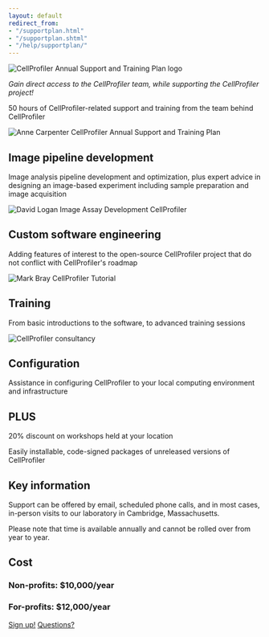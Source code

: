 ```yaml
---
layout: default
redirect_from:
- "/supportplan.html"
- "/supportplan.shtml"
- "/help/supportplan/"
---
```

![CellProfiler Annual Support and Training Plan logo](http://d1zymp9ayga15t.cloudfront.net/images/cp_icon_gold.png)

*Gain direct access to the CellProfiler team, while supporting the CellProfiler project\!*

50 hours of CellProfiler-related support and training from the team behind CellProfiler

![Anne Carpenter CellProfiler Annual Support and Training Plan](http://d1zymp9ayga15t.cloudfront.net/images/AnneTeaching.png)

## Image pipeline development

Image analysis pipeline development and optimization, plus expert advice in designing an image-based experiment including sample preparation and image acquisition

![David Logan Image Assay Development CellProfiler](http://d1zymp9ayga15t.cloudfront.net/images/DavidIAD.jpg)

## Custom software engineering

Adding features of interest to the open-source CellProfiler project that do not conflict with CellProfiler's roadmap

![Mark Bray CellProfiler Tutorial](http://d1zymp9ayga15t.cloudfront.net/images/MarkWorkshop.jpg)

## Training

From basic introductions to the software, to advanced training sessions

![CellProfiler consultancy](http://d1zymp9ayga15t.cloudfront.net/images/ServerConfig.jpg)

## Configuration

Assistance in configuring CellProfiler to your local computing environment and infrastructure

## PLUS

20% discount on workshops held at your location

Easily installable, code-signed packages of unreleased versions of CellProfiler

## Key information

Support can be offered by email, scheduled phone calls, and in most cases, in-person visits to our laboratory in Cambridge, Massachusetts.

Please note that time is available annually and cannot be rolled over from year to year.

## Cost

### Non-profits: $10,000/year

### For-profits: $12,000/year

[<span class="method-item">Sign up!</span>][]
[<span class="method-item">Questions?</span>][]

[<span class="method-item">Sign up!</span>]: mailto:imagingadmin@broadinstitute.org?subject=CellProfiler%20Annual%20Support%20and%20Training%20Plan&amp;body=Send%20me%20more%20info%20about%20the%20CellProfiler%20Annual%20Support%20and%20Training%20Plan.%20Thanks!&quot
[<span class="method-item">Questions?</span>]: mailto:imagingadmin@broadinstitute.org?subject=Question%28s%29%20about%20the%20CellProfiler%20Annual%20Support%20and%20Training%20Plan&quot
